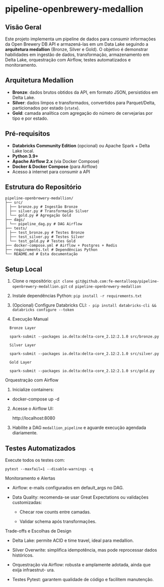 # pipeline-openbrewery-medallion

## Visão Geral
Este projeto implementa um pipeline de dados para consumir informações da Open Brewery DB API e armazená-las em um Data Lake seguindo a **arquitetura medallion** (Bronze, Silver e Gold). O objetivo é demonstrar habilidades em ingestão de dados, transformação, armazenamento em Delta Lake, orquestração com Airflow, testes automatizados e monitoramento.

## Arquitetura Medallion
- **Bronze**: dados brutos obtidos da API, em formato JSON, persistidos em Delta Lake.  
- **Silver**: dados limpos e transformados, convertidos para Parquet/Delta, particionados por estado (`state`).  
- **Gold**: camada analítica com agregação do número de cervejarias por tipo e por estado.

## Pré-requisitos
- **Databricks Community Edition** (opcional) ou Apache Spark + Delta Lake local.  
- **Python 3.9+**  
- **Apache Airflow 2.x** (via Docker Compose)  
- **Docker & Docker Compose** (para Airflow)  
- Acesso à internet para consumir a API

## Estrutura do Repositório
````
pipeline-openbrewery-medallion/
├── src/
│ ├── bronze.py # Ingestão Bronze
│ ├── silver.py # Transformação Silver
│ └── gold.py # Agregação Gold
├── dags/
│ └── pipeline_dag.py # DAG Airflow
├── tests/
│ ├── test_bronze.py # Testes Bronze
│ ├── test_silver.py # Testes Silver
│ └── test_gold.py # Testes Gold
├── docker-compose.yml # Airflow + Postgres + Redis
├── requirements.txt # Dependências Python
└── README.md # Esta documentação
````


## Setup Local
1. Clone o repositório:
   ````git clone git@github.com:fe-mentalloop/pipeline-openbrewery-medallion.git````
   ````cd pipeline-openbrewery-medallion````
2. Instale dependências Python:
  ````pip install -r requirements.txt````

3. (Opcional) Configure Databricks CLI:
  ```- pip install databricks-cli && databricks configure --token```

4. Execução Manual

```
  Bronze Layer
  
  spark-submit --packages io.delta:delta-core_2.12:2.1.0 src/bronze.py
  
  Silver Layer
  
  spark-submit --packages io.delta:delta-core_2.12:2.1.0 src/silver.py
  
  Gold Layer
  
  spark-submit --packages io.delta:delta-core_2.12:2.1.0 src/gold.py

```

Orquestração com Airflow

1. Inicialize containers:

 - docker-compose up -d

2. Acesse o Airflow UI:
   
   http://localhost:8080
   
4. Habilite a DAG `medallion_pipeline` e aguarde execução agendada diariamente.

## Testes Automatizados
Execute todos os testes com:

```
pytest --maxfail=1 --disable-warnings -q

```

Monitoramento e Alertas

  - Airflow: e-mails configurados em default_args no DAG.
  
  - Data Quality: recomenda-se usar Great Expectations ou validações customizadas:
    
    - Checar row counts entre camadas.
    
    - Validar schema após transformações.
    
Trade-offs e Escolhas de Design

  - Delta Lake: permite ACID e time travel, ideal para medallion.
  
  - Silver Overwrite: simplifica idempotência, mas pode reprocessar dados históricos.
  
  - Orquestração via Airflow: robusta e amplamente adotada, ainda que exija infraestrut- ura.
  
  - Testes Pytest: garantem qualidade de código e facilitem manutenção.
